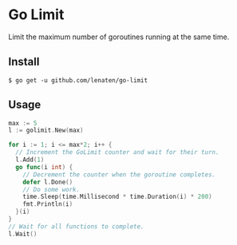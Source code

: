 # Go Limit

Limit the maximum number of goroutines running at the same time.

## Install
```
$ go get -u github.com/lenaten/go-limit
```

## Usage
```go
max := 5
l := golimit.New(max)

for i := 1; i <= max*2; i++ {
  // Increment the GoLimit counter and wait for their turn.
  l.Add(1)
  go func(i int) {
    // Decrement the counter when the goroutine completes.
    defer l.Done()
    // Do some work.
    time.Sleep(time.Millisecond * time.Duration(i) * 200)
    fmt.Println(i)
  }(i)
}
// Wait for all functions to complete.
l.Wait()
```